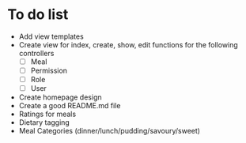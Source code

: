 # To do list

- Add view templates
- Create view for index, create, show, edit functions for the following controllers
  - [ ] Meal
  - [ ] Permission
  - [ ] Role
  - [ ] User
- Create homepage design
- Create a good README.md file
- Ratings for meals
- Dietary tagging
- Meal Categories (dinner/lunch/pudding/savoury/sweet)